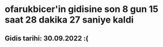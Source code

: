 # ofarukbicer'in gidisine son 8 gun 15 saat 28 dakika 27 saniye kaldi

## Gidis tarihi: 30.09.2022 :(